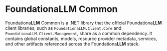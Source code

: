 # Foundationa**LLM** Common

Foundationa**LLM** Common is a .NET library that the official Foundationa**LLM** client libraries, such as `FoundationaLLM.Client.Core` and `FoundationaLLM.Client.Management`, share as a common dependency.
It contains global constants, models, resource provider metadata, services, and other artifacts referenced across the Foundationa**LLM** stack.
